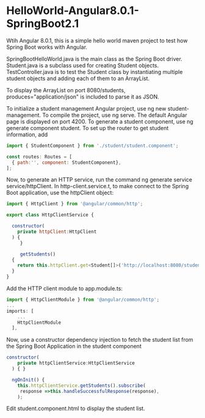 # HelloWorld-Angular8.0.1-SpringBoot2.1

Wtih Angular 8.0.1, this is a simple hello world maven project to test how Spring Boot works with Angular. 

SpringBootHelloWorld.java is the main class as the Spring Boot driver. Student.java is a subclass used for creating
Student objects. TestController.java is to test the Student class by instantiating multiple student objects and 
adding each of them to an ArrayList.

To display the ArrayList on port 8080/students, produces="application/json" is included to parse it as JSON.

To initialize a student management Angular project, use ng new student-management. 
To compile the project, use ng serve. The default Angular page is displayed on port 4200.
To generate a student component, use ng generate component student.
To set up the router to get student information, add 
```javascript
import { StudentComponent } from './student/student.component';

const routes: Routes = [
  { path:'', component: StudentComponent},
];
```
Now, to generate an HTTP service, run the command ng generate service service/httpClient. 
In http-client.service.t, to make connect to the Spring Boot application, use the httpClient object:
```javascript
import { HttpClient } from '@angular/common/http';

export class HttpClientService {

  constructor(
    private httpClient:HttpClient
  ) { 
     }

     getStudents()
  {
    return this.httpClient.get<Student[]>('http://localhost:8080/students');
  }
}
```

Add the HTTP client module to app.module.ts:
```javascript
import { HttpClientModule } from '@angular/common/http';
...
imports: [
    ...
    HttpClientModule
  ],
```

Now, use a constructor dependency injection to fetch the student list from the Spring Boot Application in the student component
```javascript
constructor(
    private httpClientService:HttpClientService
  ) { }

  ngOnInit() {
    this.httpClientService.getStudents().subscribe(
     response =>this.handleSuccessfulResponse(response),
    );
```
Edit student.component.html to display the student list.
